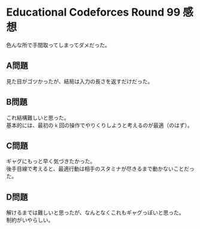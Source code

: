 # Educational Codeforces Round 99 感想

色んな所で手間取ってしまってダメだった。

## A問題

見た目がゴツかったが、結局は入力の長さを返すだけだった。

## B問題

これ結構難しいと思った。  
基本的には、最初の `k` 回の操作でやりくりしようと考えるのが最適（のはず）。

## C問題

ギャグにもっと早く気づきたかった。  
後手目線で考えると、最適行動は相手のスタミナが尽きるまで動かないことだった。

## D問題

解けるまでは難しいと思ったが、なんとなくこれもギャグっぽいと思った。  
制約がいやらしい。

